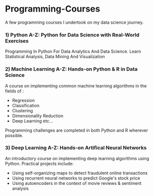 # Programming-Courses

A few programming courses I undertook on my data science journey.

### 1) Python A-Z: Python for Data Science with Real-World Exercises
Programming In Python For Data Analytics And Data Science. Learn Statistical Analysis, Data Mining And Visualization


### 2) Machine Learning A-Z: Hands-on Python & R in Data Science
A course on implementing common machine learning algorithms in the fields of :
- Regression
- Classification
- Clustering
- Dimensionality Reduction
- Deep Learning
etc...

Programming challenges are completed in both Python and R wherever possible.

### 3) Deep Learning A-Z: Hands-on Artifical Neural Networks

An introductory course on implementing deep learning algorithms using Python. 
Practical projects include:
- Using self-organizing maps to detect fraudulent online transactions
- Using recurrent neural networks to predict Google's stock price
- Using autoencoders in the context of movie reviews & sentiment analysis
